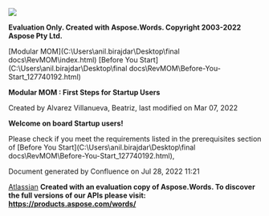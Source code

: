 ﻿![](First-Steps-for-Startup-Users\_144134055.001.png)

**Evaluation Only. Created with Aspose.Words. Copyright 2003-2022 Aspose Pty Ltd.**

[Modular MOM](C:\Users\anil.birajdar\Desktop\final docs\RevMOM\index.html) [Before You Start](C:\Users\anil.birajdar\Desktop\final docs\RevMOM\Before-You-Start_127740192.html) 

**Modular MOM : First Steps for Startup Users** 

Created by Alvarez Villanueva, Beatriz, last modified on Mar 07, 2022 

**Welcome on board Startup users!**

Please check if you meet the requirements listed in the prerequisites section of [Before You Start](C:\Users\anil.birajdar\Desktop\final docs\RevMOM\Before-You-Start_127740192.html), 

Document generated by Confluence on Jul 28, 2022 11:21

[Atlassian](https://www.atlassian.com/)
**Created with an evaluation copy of Aspose.Words. To discover the full versions of our APIs please visit: https://products.aspose.com/words/**
